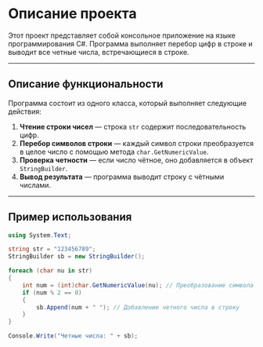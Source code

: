 # Описание проекта
Этот проект представляет собой консольное приложение на языке программирования C#. Программа выполняет перебор цифр в строке и выводит все четные числа, встречающиеся в строке.

---

## Описание функциональности

Программа состоит из одного класса, который выполняет следующие действия:

1. **Чтение строки чисел** — строка `str` содержит последовательность цифр.
2. **Перебор символов строки** — каждый символ строки преобразуется в целое число с помощью метода `char.GetNumericValue`.
3. **Проверка четности** — если число чётное, оно добавляется в объект `StringBuilder`.
4. **Вывод результата** — программа выводит строку с чётными числами.

---

## Пример использования

```csharp
using System.Text;

string str = "123456789";
StringBuilder sb = new StringBuilder();

foreach (char nu in str)
{
    int num = (int)char.GetNumericValue(nu); // Преобразование символа в число
    if (num % 2 == 0) 
    {
        sb.Append(num + " "); // Добавление четного числа в строку
    }
}

Console.Write("Четные числа: " + sb);
